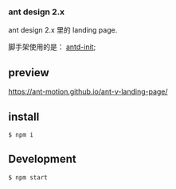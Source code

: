 ### ant design 2.x

ant design 2.x 里的 landing page. 

脚手架使用的是： [antd-init](https://github.com/ant-design/antd-init);

## preview

https://ant-motion.github.io/ant-v-landing-page/


## install
```
$ npm i 
```

## Development

```
$ npm start
```